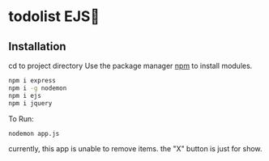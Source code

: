 # todolist EJS📝
## Installation
cd to project directory
Use the package manager [npm](https://nodejs.org/en/download/) to install modules.

```bash
npm i express
npm i -g nodemon
npm i ejs
npm i jquery
```

To Run:
```bash
nodemon app.js
```

currently, this app is unable to remove items. the "X" button is just for show.
